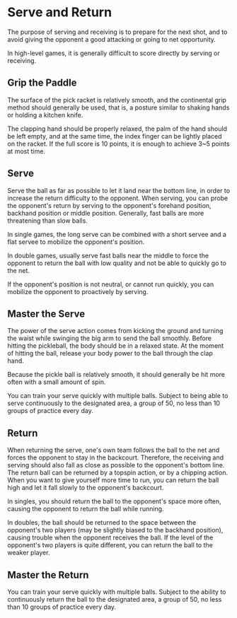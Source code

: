 # Serve and Return

The purpose of serving and receiving is to prepare for the next shot, and to avoid giving the opponent a good attacking or going to net opportunity.

In high-level games, it is generally difficult to score directly by serving or receiving.

## Grip the Paddle

The surface of the pick racket is relatively smooth, and the continental grip method should generally be used, that is, a posture similar to shaking hands or holding a kitchen knife.

The clapping hand should be properly relaxed, the palm of the hand should be left empty, and at the same time, the index finger can be lightly placed on the racket. If the full score is 10 points, it is enough to achieve 3~5 points at most time.

## Serve

Serve the ball as far as possible to let it land near the bottom line, in order to increase the return difficulty to the opponent. When serving, you can probe the opponent's return by serving to the opponent's forehand position, backhand position or middle position. Generally, fast balls are more threatening than slow balls.

In single games, the long serve can be combined with a short servee and a flat servee to mobilize the opponent's position.

In double games, usually serve fast balls near the middle to force the opponent to return the ball with low quality and not be able to quickly go to the net.

If the opponent's position is not neutral, or cannot run quickly, you can mobilize the opponent to proactively by serving.

## Master the Serve

The power of the serve action comes from kicking the ground and turning the waist while swinging the big arm to send the ball smoothly. Before hitting the pickleball, the body should be in a relaxed state. At the moment of hitting the ball, release your body power to the ball through the clap hand.

Because the pickle ball is relatively smooth, it should generally be hit more often with a small amount of spin.

You can train your serve quickly with multiple balls. Subject to being able to serve continuously to the designated area, a group of 50, no less than 10 groups of practice every day.

## Return

When returning the serve, one's own team follows the ball to the net and forces the opponent to stay in the backcourt. Therefore, the receiving and serving should also fall as close as possible to the opponent's bottom line. The return ball can be returned by a topspin action, or by a chipping action. When you want to give yourself more time to run, you can return the ball high and let it fall slowly to the opponent's backcourt.

In singles, you should return the ball to the opponent's space more often, causing the opponent to return the ball while running.

In doubles, the ball should be returned to the space between the opponent's two players (may be slightly biased to the backhand position), causing trouble when the opponent receives the ball. If the level of the opponent's two players is quite different, you can return the ball to the weaker player.

## Master the Return

You can train your serve quickly with multiple balls. Subject to the ability to continuously return the ball to the designated area, a group of 50, no less than 10 groups of practice every day.
